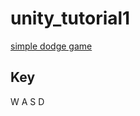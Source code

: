 # unity_tutorial1
[simple dodge game](https://hot666666.github.io/unity_tutorial_1/)

## Key

W A S D
